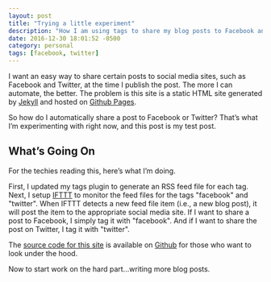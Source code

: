 ```yaml
---
layout: post
title: "Trying a little experiment"
description: "How I am using tags to share my blog posts to Facebook and Twitter."
date: 2016-12-30 18:01:52 -0500
category: personal
tags: [facebook, twitter]
---
```

I want an easy way to share certain posts to social media sites, such as Facebook and Twitter, at the time I publish the post. The more I can automate, the better. The problem is this site is a static HTML site generated by [Jekyll](https://jekyllrb.com) and hosted on [Github Pages](https://pages.github.com). 

So how do I automatically share a post to Facebook or Twitter? That’s what I’m experimenting with right now, and this post is my test post.

## What’s Going On

For the techies reading this, here’s what I’m doing. 

First, I updated my tags plugin to generate an RSS feed file for each tag. Next, I setup [IFTTT](https://ifttt.com) to monitor the feed files for the tags "facebook" and "twitter". When IFTTT detects a new feed file item (i.e., a new blog post), it will post the item to the appropriate social media site. If I want to share a post to Facebook, I simply tag it with "facebook". And if I want to share the post on Twitter, I tag it with "twitter". 

The [source code for this site](https://github.com/kirbyt/site-www-thecave-com) is available on [Github](https://github.com/kirbyt/site-www-thecave-com) for those who want to look under the hood.

Now to start work on the hard part...writing more blog posts.
